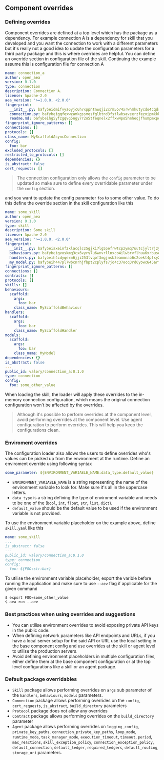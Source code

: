 ## Component overrides

### Defining overrides

Component overrides are defined at a top level which has the package as a dependency. For example connection A is a dependency for skill that you developed and you want the connection to work with a different parameters but it's really not a good idea to update the configuration parameters for a third party package and this is where overrides are helpful. You can define an override section in configuration file of the skill. Continuing the example assume this is configuration file for connection A  

```yaml
name: connection_a
author: open_aea
version: 0.1.0
type: connection
description: Connection A.
license: Apache-2.0
aea_version: '>=1.0.0, <2.0.0'
fingerprint:
  __init__.py: bafybeidmifvya6yjc6h7xppntnwqji2crm5o74xrwhmkutycdo4cqdryhy
  connection.py: bafybeigqfexwzamkgssmesfglbtnd3fstlwbsaveerzfezoipmkkk7ceke
  readme.md: bafybeihg5yfzgqvg5ngy7r2o5tfeqnelx2ffxw4po5hmheqjfhumpmxpoq
fingerprint_ignore_patterns: []
connections: []
protocols: []
class_name: MyScaffoldAsyncConnection
config:
  foo: bar
excluded_protocols: []
restricted_to_protocols: []
dependencies: {}
is_abstract: false
cert_requests: []
```

> The connection configuration only allows the `config` parameter to be updated so make sure to define every overridable parameter under the `config` section. 

and you want to update the config parameter `foo` to some other value. To do this define the override section in the skill configuration like this

```yaml
name: some_skill
author: open_aea
version: 0.1.0
type: skill
description: Some skill
license: Apache-2.0
aea_version: '>=1.0.0, <2.0.0'
fingerprint:
  __init__.py: bafybeiaxeinf2klacqlcz5gjki7lg5pefrwtcpzymq7uutcjyltrjzywm4
  behaviours.py: bafybeigvoskmq3cx6vyry7u6wnvrllnxco4ilwbrvflhua6xrbusqfrwi4
  handlers.py: bafybeih4cdyqerm6jji253tvqof3mgjnsb3eammnab6c2oekt4pfxy2qqe
  my_model.py: bafybeih447pl7wbcnrhjfbpt2cplyfs7jo4c37ocq3rd6yowc645arf5sm
fingerprint_ignore_patterns: []
connections: []
contracts: []
protocols: []
skills: []
behaviours:
  scaffold:
    args:
      foo: bar
    class_name: MyScaffoldBehaviour
handlers:
  scaffold:
    args:
      foo: bar
    class_name: MyScaffoldHandler
models:
  scaffold:
    args:
      foo: bar
    class_name: MyModel
dependencies: {}
is_abstract: false
---
public_id: valory/connection_a:0.1.0
type: connection
config:
  foo: some_other_value
```

When loading the skill, the loader will apply these overrides to the in-memory connection configuration, which means the original connection configuration won't be affected by the overrides.

> Although it's possible to perform overrides at the component level, avoid performing overrides at the component level. Use agent configuration to perform overrides. This will help you keep the configurations clean.

### Enviroment overrides

The configuration loader also allows the users to define overrides who's values can be picked up from the environment at the runtime. Define an enviroment override using following syntax

```yaml
some_parameter: ${ENVIRONMENT_VARIABLE_NAME:data_type:default_value}
```

- `ENVIRONMENT_VARIABLE_NAME` is a string representing the name of the environment variable to look for. Make sure it's all in the uppercase letters.
- `data_type` is a string defining the type of enviroment variable and needs to be one of the (`bool`, `int`, `float`, `str`, `list`, `dict`).
- `default_value` should be the default value to be used if the environment variable is not provided.

To use the environment variable placeholder on the example above, define `skill.yaml` like this

```yaml
name: some_skill
...
is_abstract: false
---
public_id: valory/connection_a:0.1.0
type: connection
config:
  foo: ${FOO:str:bar}
```

To utilise the environment variable placeholder, export the varible before running the application and make sure to use `--aev` flag if applicable for the given command

```
$ export FOO=some_other_value
$ aea run --aev
```

### Best practices when using overrides and suggestions 

- You can utilise environment overrides to avoid exposing private API keys in the public code.
- When defining network parameters like API endpoints and URLs, if you have a local server setup for the said API or URL use the local setting in the base component config and use overrides at the skill or agent level to utilise the production servers.
- Avoid defining environment placeholders in multiple configuration files, either define them at the base component configuration or at the top level configurations like a skill or an agent package.

### Default package overridables

- `Skill` package allows performing overrides on `args` sub parameter of the `handlers`, `behaviours`, `models` parameters.
- `Connection` package allows performing overrides on the `config`, `cert_requests`, `is_abstract`, `build_directory` parameters
- `Protocol` package does not allow any overrides
- `Contract` package allows performing overrides on the `build_directory` parameter
- `Agent` package allows performing overrides on `logging_config`, `private_key_paths`, `connection_private_key_paths`, `loop_mode`, `runtime_mode`, `task_manager_mode`, `execution_timeout`, `timeout`, `period`, `max_reactions`, `skill_exception_policy`, `connection_exception_policy`, `default_connection`, `default_ledger`, `required_ledgers`, `default_routing`, `storage_uri` parameters.